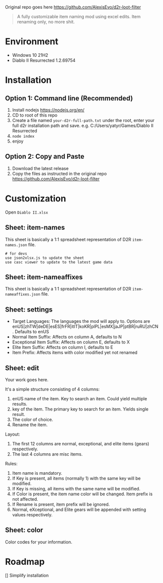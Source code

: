 Original repo goes here https://github.com/AlexisEvo/d2r-loot-filter

> A fully customizable item naming mod using excel edits. Item renaming only, no more shit.

# Environment

- Windows 10 21H2
- Diablo II Resurrected 1.2.69754

# Installation

## Option 1: Command line (Recommended)

1. Install nodejs https://nodejs.org/en/
2. CD to root of this repo
3. Create a file named `your-d2r-full-path.txt` under the root, enter your full d2r installation path and save. e.g. C:/Users/yatyr/Games/Diablo II Resurrected
4. `node index`
5. enjoy

## Option 2: Copy and Paste

1. Download the latest release
2. Copy the files as instructed in the original repo https://github.com/AlexisEvo/d2r-loot-filter

# Customization

Open `Diablo II.xlsx`

## Sheet: item-names

This sheet is basically a 1:1 spreadsheet representation of D2R `item-names.json` file.

```
# for devs
use json2xlsx.js to update the sheet
use casc viewer to update to the latest game data
```

## Sheet: item-nameaffixes

This sheet is basically a 1:1 spreadsheet representation of D2R `item-nameaffixes.json` file.

## Sheet: settings

- Target Languages: The languages the mod will apply to. Options are enUS|zhTW|deDE|esES|frFR|itIT|koKR|plPL|esMX|jaJP|ptBR|ruRU|zhCN. Defaults to enUS
- Normal Item Suffix: Affects on column A, defaults to N
- Exceptional Item Suffix: Affects on column E, defaults to X
- Elite Item Suffix: Affects on column I, defaults to E
- Item Prefix: Affects items with color modified yet not renamed

## Sheet: edit

Your work goes here.

It's a simple structure consisting of 4 columns:

1. enUS name of the item. Key to search an item. Could yield multiple results.
2. key of the item. The primary key to search for an item. Yields single result.
3. The color of choice.
4. Rename the item.

Layout:

1. The first 12 columns are normal, exceptional, and elite items (gears) respectively.
2. The last 4 columns are misc items.

Rules:

1. Item name is mandatory.
2. If Key is present, all items (normally 1) with the same key will be modified.
3. If Key is missing, all items with the same name will be modified.
4. If Color is present, the item name color will be changed. Item prefix is not affected.
5. If Rename is present, item prefix will be ignored.
6. Normal, eXceptional, and Elite gears will be appended with setting values respectively.

## Sheet: color

Color codes for your information.

# Roadmap

[] Simplify installation
